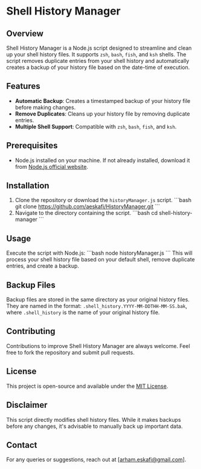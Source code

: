 # Shell History Manager

## Overview
Shell History Manager is a Node.js script designed to streamline and clean up your shell history files. It supports `zsh`, `bash`, `fish`, and `ksh` shells. The script removes duplicate entries from your shell history and automatically creates a backup of your history file based on the date-time of execution.

## Features
- **Automatic Backup**: Creates a timestamped backup of your history file before making changes.
- **Remove Duplicates**: Cleans up your history file by removing duplicate entries.
- **Multiple Shell Support**: Compatible with `zsh`, `bash`, `fish`, and `ksh`.

## Prerequisites
- Node.js installed on your machine. If not already installed, download it from [Node.js official website](https://nodejs.org/).

## Installation
1. Clone the repository or download the `historyManager.js` script.
   \```bash
   git clone https://github.com/aeskafi/HistoryManager.git
   \```
2. Navigate to the directory containing the script.
   \```bash
   cd shell-history-manager
   \```

## Usage
Execute the script with Node.js:
\```bash
node historyManager.js
\```
This will process your shell history file based on your default shell, remove duplicate entries, and create a backup.

## Backup Files
Backup files are stored in the same directory as your original history files. They are named in the format: `.shell_history.YYYY-MM-DDTHH-MM-SS.bak`, where `.shell_history` is the name of your original history file.

## Contributing
Contributions to improve Shell History Manager are always welcome. Feel free to fork the repository and submit pull requests.

## License
This project is open-source and available under the [MIT License](LICENSE).

## Disclaimer
This script directly modifies shell history files. While it makes backups before any changes, it's advisable to manually back up important data.

## Contact
For any queries or suggestions, reach out at [arham.eskafi@gmail.com].